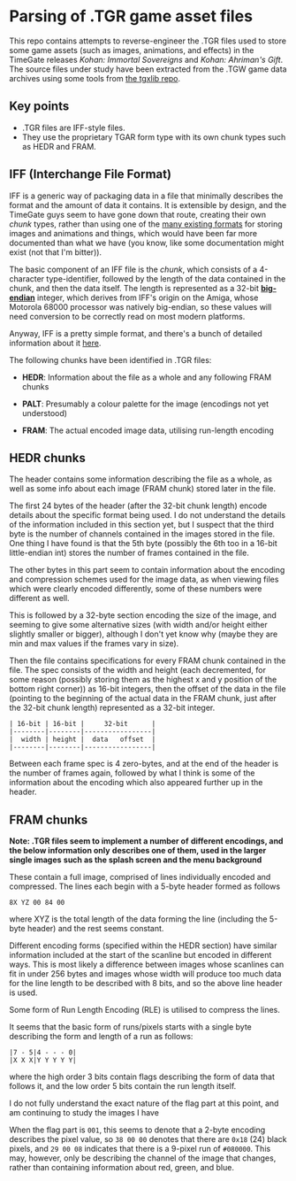 # Parsing of .TGR game asset files

This repo contains attempts to reverse-engineer the .TGR files used
to store some game assets (such as images, animations, and effects)
in the TimeGate releases _Kohan: Immortal Sovereigns_ and
_Kohan: Ahriman's Gift_.
The source files under study have been extracted from the .TGW game
data archives using some tools from [the tgxlib repo](https://github.com/tim-de/tgxlib).

## Key points

* .TGR files are IFF-style files.
* They use the proprietary TGAR form type
with its own chunk types such as HEDR and FRAM.

## IFF (Interchange File Format)

IFF is a generic way of packaging data in a file that minimally
describes the format and the amount of data it contains. It is
extensible by design, and the TimeGate guys seem to have gone
down that route, creating their own _chunk_ types, rather than
using one of the [many existing formats](https://wiki.amigaos.net/wiki/IFF_FORM_and_Chunk_Registry)
for storing images and animations and things, which would have
been far more documented than what we have (you know, like some
documentation might exist (not that I'm bitter)).

The basic component of an IFF file is the _chunk_, which consists of
a 4-character type-identifier, followed by the length of the data
contained in the chunk, and then the data itself.
The length is represented as a 32-bit [**big-endian**](https://en.wikipedia.org/wiki/Endianness) integer, which
derives from IFF's origin on the Amiga, whose Motorola 68000 processor
was natively big-endian, so these values will need conversion to be
correctly read on most modern platforms.

Anyway, IFF is a pretty simple format, and there's a bunch of detailed
information about it [here](https://wiki.amigaos.net/wiki/A_Quick_Introduction_to_IFF).

The following chunks have been identified in .TGR files:

* **HEDR**: Information about the file as a whole and any following FRAM chunks

* **PALT**: Presumably a colour palette for the image (encodings not yet understood)

* **FRAM**: The actual encoded image data, utilising run-length encoding

## HEDR chunks

The header contains some information describing the file as a
whole, as well as some info about each image (FRAM chunk) stored
later in the file.

The first 24 bytes of the header (after the 32-bit chunk length)
encode details about the specific format being used. I do not
understand the details of the information included in this section
yet, but I suspect that the third byte is the number of
channels contained in the images stored in the file.
One thing I have found is that the 5th byte (possibly the 6th too
in a 16-bit little-endian int) stores the number of frames contained
in the file.

The other bytes in this part seem to contain information about the
encoding and compression schemes used for the image data, as when
viewing files which were clearly encoded differently, some of these
numbers were different as well.

This is followed by a 32-byte section encoding the size of the image,
and seeming to give some alternative sizes (with width and/or height
either slightly smaller or bigger), although I don't yet know why
(maybe they are min and max values if the frames vary in size).

Then the file contains specifications for every FRAM chunk contained
in the file. The spec consists of the width and height (each decremented,
for some reason (possibly storing them as the highest x and y position
of the bottom right corner)) as 16-bit integers,
then the offset of the data in the file (pointing to the beginning of
the actual data in the FRAM chunk, just after the 32-bit chunk length)
represented as a 32-bit integer.

	| 16-bit | 16-bit |     32-bit      |
	|--------|--------|-----------------|
	|  width | height |  data   offset  |
	|--------|--------|-----------------|

Between each frame spec is 4 zero-bytes, and at the end of the header
is the number of frames again, followed by what I think is some of the
information about the encoding which also appeared further up in the header.

## FRAM chunks

**Note: .TGR files seem to implement a number of**
**different encodings, and the below information only**
**describes one of them, used in the larger single images**
**such as the splash screen and the menu background**

These contain a full image, comprised of lines individually
encoded and compressed. The lines each begin with a 5-byte
header formed as follows

`8X YZ 00 84 00`

where XYZ is the total length of the data forming the line
(including the 5-byte header)
and the rest seems constant.

Different encoding forms (specified within the HEDR section)
have similar information included at the start of the scanline
but encoded in different ways.
This is most likely a difference between images whose scanlines
can fit in under 256 bytes and images whose width will produce
too much data for the line length to be described with 8 bits,
and so the above line header is used.

Some form of Run Length Encoding (RLE) is utilised
to compress the lines.

It seems that the basic form of runs/pixels starts with
a single byte describing the form and length of a run
as follows:

	|7 - 5|4 - - - 0|
	|X X X|Y Y Y Y Y|

where the high order 3 bits contain flags describing the form of
data that follows it, and the low order 5 bits contain the
run length itself.

I do not fully understand the exact nature of the flag
part at this point, and am continuing to study the images
I have 

When the flag part is `001`, this seems to denote that a 2-byte encoding
describes the pixel value, so `38 00 00` denotes that there are `0x18` (24)
black pixels, and `29 00 08` indicates that there is a 9-pixel run of
`#080000`. This may, however, only be describing the channel of the image
that changes, rather than containing information about red, green, and blue.
